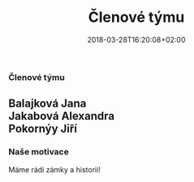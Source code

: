 ﻿---
title: "Členové týmu"
date: 2018-03-28T16:20:08+02:00
draft: false
---


### Členové týmu

Balajková Jana  
Jakabová Alexandra  
Pokornýy Jiří 
  ---  

### Naše motivace    

Máme rádi zámky a historii!